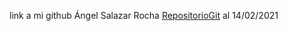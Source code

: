 link a mi github
Ángel Salazar Rocha
[RepositorioGit](https://github.com/AngelSalazarRocha/salazarro)
al 14/02/2021